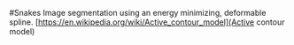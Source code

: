 #Snakes
Image segmentation using an energy minimizing, deformable spline.
[https://en.wikipedia.org/wiki/Active_contour_model](Active contour model)
